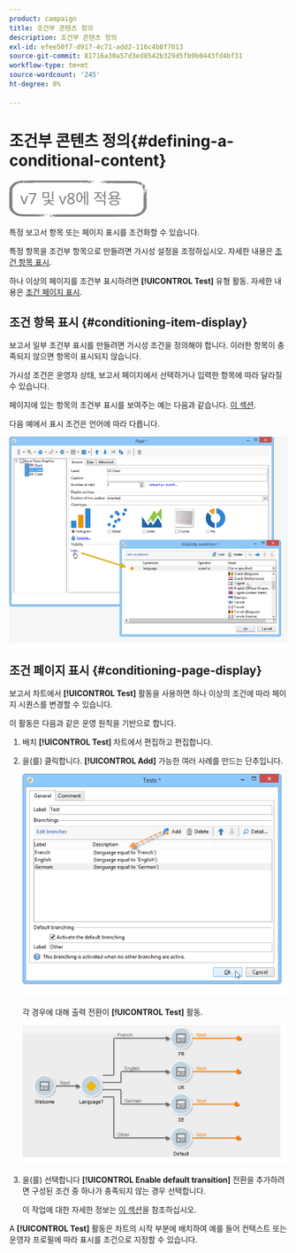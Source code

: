 ```yaml
---
product: campaign
title: 조건부 콘텐츠 정의
description: 조건부 콘텐츠 정의
exl-id: efee50f7-d917-4c71-add2-116c4b8f7013
source-git-commit: 81716a30a57d3ed8542b329d5fb9b0443fd4bf31
workflow-type: tm+mt
source-wordcount: '245'
ht-degree: 8%

---
```


# 조건부 콘텐츠 정의{#defining-a-conditional-content}

![](../../assets/common.svg)

특정 보고서 항목 또는 페이지 표시를 조건화할 수 있습니다.

특정 항목을 조건부 항목으로 만들려면 가시성 설정을 조정하십시오. 자세한 내용은 [조건 항목 표시](#conditioning-item-display).

하나 이상의 페이지를 조건부 표시하려면 **[!UICONTROL Test]** 유형 활동. 자세한 내용은 [조건 페이지 표시](#conditioning-page-display).

## 조건 항목 표시 {#conditioning-item-display}

보고서 일부 조건부 표시를 만들려면 가시성 조건을 정의해야 합니다. 이러한 항목이 충족되지 않으면 항목이 표시되지 않습니다.

가시성 조건은 운영자 상태, 보고서 페이지에서 선택하거나 입력한 항목에 따라 달라질 수 있습니다.

페이지에 있는 항목의 조건부 표시를 보여주는 예는 다음과 같습니다. [이 섹션](../../web/using/form-rendering.md#defining-fields-conditional-display).

다음 예에서 표시 조건은 언어에 따라 다릅니다.

![](assets/reporting_display_condition.png)

## 조건 페이지 표시 {#conditioning-page-display}

보고서 차트에서 **[!UICONTROL Test]** 활동을 사용하면 하나 이상의 조건에 따라 페이지 시퀀스를 변경할 수 있습니다.

이 활동은 다음과 같은 운영 원칙을 기반으로 합니다.

1. 배치 **[!UICONTROL Test]** 차트에서 편집하고 편집합니다.
1. 을(를) 클릭합니다. **[!UICONTROL Add]** 가능한 여러 사례를 만드는 단추입니다.

   ![](assets/reporting_test_sample.png)

   각 경우에 대해 출력 전환이 **[!UICONTROL Test]** 활동.

   ![](assets/reporting_test_transitions.png)

1. 을(를) 선택합니다 **[!UICONTROL Enable default transition]** 전환을 추가하려면 구성된 조건 중 하나가 충족되지 않는 경우 선택합니다.

   이 작업에 대한 자세한 정보는 [이 섹션](../../web/using/defining-web-forms-page-sequencing.md#conditional-page-display)을 참조하십시오.

A **[!UICONTROL Test]** 활동은 차트의 시작 부분에 배치하여 예를 들어 컨텍스트 또는 운영자 프로필에 따라 표시를 조건으로 지정할 수 있습니다.
